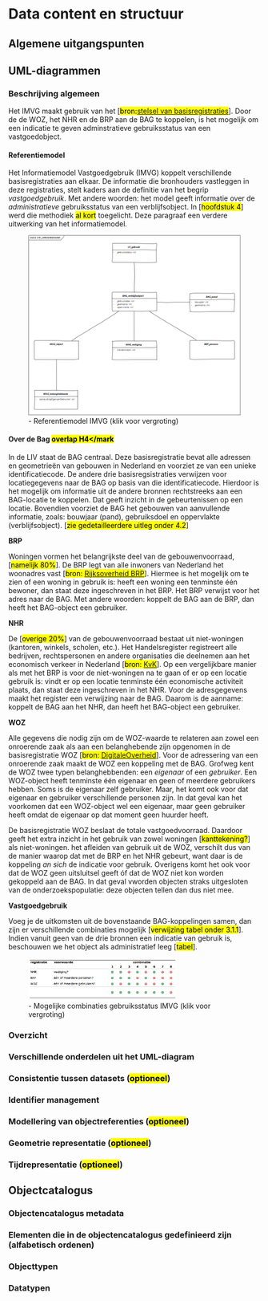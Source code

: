 # Data content en structuur
## Algemene uitgangspunten
## UML-diagrammen

### Beschrijving algemeen
Het IMVG maakt gebruik van het [<mark>bron:[stelsel van basisregistraties](https://www.digitaleoverheid.nl/voorzieningen/gegevens/inhoud-basisregistraties/stelselplaat/)</mark>]. Door de de WOZ, het NHR en de BRP aan de BAG te koppelen, is het mogelijk om een indicatie te geven adminstratieve gebruiksstatus van een vastgoedobject. 

#### Referentiemodel
Het Informatiemodel Vastgoedgebruik (IMVG) koppelt verschillende basisregistraties aan elkaar. De informatie die bronhouders vastleggen in deze registraties, stelt kaders aan de definitie van het begrip <i>vastgoedgebruik</i>. Met andere woorden: het model geeft informatie over de <i>administratieve</i> gebruiksstatus van een verblijfsobject. In [<mark>hoofdstuk 4</mark>] werd die methodiek <mark>al kort</mark> toegelicht. Deze paragraaf een verdere uitwerking van het informatiemodel. 

<figure>
	<a target="_blank" href="images/referentiemodel.png">
		<img src="images/referentiemodel.png" alt="Referentiemodel" class="img-responsive">
	</a>
	<figcaption> - Referentiemodel IMVG (klik voor vergroting)</figcaption>
</figure>

#### Over de Bag <mark>overlap H4</mark
<!--**BAG**-->

In de LIV staat de BAG centraal. Deze basisregistratie bevat alle adressen en geometrieën van gebouwen in Nederland en voorziet ze van een unieke identificatiecode. De andere drie basisregsistraties verwijzen voor locatiegegevens naar de BAG op basis van die identificatiecode. Hierdoor is het mogelijk om informatie uit de andere bronnen rechtstreeks aan een BAG-locatie te koppelen. Dat geeft inzicht in de gebeurtenissen op een locatie. Bovendien voorziet de BAG het gebouwen van aanvullende informatie, zoals: bouwjaar (pand), gebruiksdoel en oppervlakte (verblijfsobject). [<mark>zie gedetailleerdere uitleg onder 4.2</mark>]

**BRP**

Woningen vormen het belangrijkste deel van de gebouwenvoorraad, [<mark>namelijk 80%</mark>]. De BRP legt van alle inwoners van Nederland het woonadres vast [<mark>bron: [Rijksoverheid BRP](https://www.rijksoverheid.nl/onderwerpen/privacy-en-persoonsgegevens/basisregistratie-personen-brp)</mark>]. Hiermee is het mogelijk om te zien of een woning in gebruik is: heeft een woning een tenminste één bewoner, dan staat deze ingeschreven in het BRP. Het BRP verwijst voor het adres naar de BAG. Met andere woorden: koppelt de BAG aan de BRP, dan heeft het BAG-object een gebruiker.

**NHR**

De [<mark>overige 20%</mark>] van de gebouwenvoorraad bestaat uit niet-woningen (kantoren, winkels, scholen, etc.). Het Handelsregister registreert alle bedrijven, rechtspersonen en andere organisaties die deelnemen aan het economisch verkeer in Nederland [<mark>bron: [KvK](https://www.kvk.nl/over-de-kvk/over-het-handelsregister/)</mark>]. Op een vergelijkbare manier als met het BRP is voor de niet-woningen na te gaan of er op een locatie gebruik is: vindt er op een locatie tenminste één economische activiteit plaats, dan staat deze ingeschreven in het NHR. Voor de adresgegevens maakt het register een verwijzing naar de BAG. Daarom is de aanname: koppelt de BAG aan het NHR, dan heeft het BAG-object een gebruiker.

**WOZ**

Alle gegevens die nodig zijn om de WOZ-waarde te relateren aan zowel een onroerende zaak als aan een belanghebende zijn opgenomen in de basisregistratie WOZ [<mark>bron: [DigitaleOverheid](https://www.digitaleoverheid.nl/voorzieningen/gegevens/inhoud-basisregistraties/woz/)</mark>]. Voor de adressering van een onroerende zaak maakt de WOZ een koppeling met de BAG.
Grofweg kent de WOZ twee typen belanghebbenden: een *eigenaar* of een *gebruiker*. Een WOZ-object heeft tenminste één eigenaar en geen of meerdere gebruikers hebben. Soms is de eigenaar zelf gebruiker. Maar, het komt ook voor dat eigenaar en gebruiker verschillende personen zijn. In dat geval kan het voorkomen dat een WOZ-object wel een eigenaar, maar geen gebruiker heeft omdat de eigenaar op dat moment geen huurder heeft.

De basisregistratie WOZ beslaat de totale vastgoedvoorraad. Daardoor geeft het extra inzicht in het gebruik van zowel woningen [<mark>kanttekening?</mark>] als niet-woningen. het afleiden van gebruik uit de WOZ, verschilt dus van de manier waarop dat met de BRP en het NHR gebeurt, want daar is de koppeling *an sich* de indicatie voor gebruik. <!-- WEGLATEN: dit heeft geen betrekking op de het informatieproduct, maar op de voorziening (LIV)-->Overigens komt het ook voor dat de WOZ geen uitsluitsel geeft óf dat de WOZ niet kon worden gekoppeld aan de BAG. In dat geval vworden objecten straks uitgesloten van de onderzoekspopulatie: deze objecten tellen dan dus niet mee.

**Vastgoedgebruik**

Voeg je de uitkomsten uit de bovenstaande BAG-koppelingen samen, dan zijn er verschillende combinaties mogelijk [<mark>verwijzing tabel onder 3.1.1</mark>]. Indien vanuit geen van de drie bronnen een indicatie van gebruik is, beschouwen we het object als administratief leeg [<mark>tabel</mark>].

<figure>
	<a target="_blank" href="images/table_leegstand_large.png">
		<img src="images/table_leegstand_large.png" alt="Combinaties gebruik basisregistraties" width="70%" class="img-responsive">
	</a>
	<figcaption> - Mogelijke combinaties gebruiksstatus IMVG (klik voor vergroting)</figcaption>
</figure>

### Overzicht
### Verschillende onderdelen uit het UML-diagram
### Consistentie tussen datasets (<mark>optioneel</mark>)
### Identifier management
### Modellering van objectreferenties (<mark>optioneel</mark>)
### Geometrie representatie (<mark>optioneel</mark>)
### Tijdrepresentatie (<mark>optioneel</mark>)
## Objectcatalogus
### Objectencatalogus metadata
### Elementen die in de objectencatalogus gedefinieerd zijn (alfabetisch ordenen)
### Objecttypen
### Datatypen